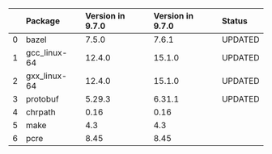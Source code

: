 <!-- markdown-link-check-disable -->

|    | Package      | Version in 9.7.0   | Version in 9.7.0   | Status   |
|---:|:-------------|:-------------------|:-------------------|:---------|
|  0 | bazel        | 7.5.0              | 7.6.1              | UPDATED  |
|  1 | gcc_linux-64 | 12.4.0             | 15.1.0             | UPDATED  |
|  2 | gxx_linux-64 | 12.4.0             | 15.1.0             | UPDATED  |
|  3 | protobuf     | 5.29.3             | 6.31.1             | UPDATED  |
|  4 | chrpath      | 0.16               | 0.16               |          |
|  5 | make         | 4.3                | 4.3                |          |
|  6 | pcre         | 8.45               | 8.45               |          |